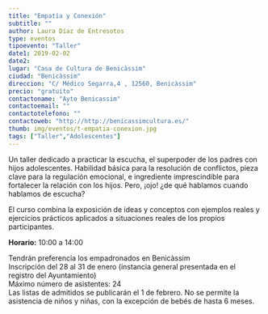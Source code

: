 ```yaml
---
title: "Empatía y Conexión"
subtitle: ""
author: Laura Díaz de Entresotos
type: eventos
tipoevento: "Taller"
date1: 2019-02-02
date2: 
lugar: "Casa de Cultura de Benicàssim"
ciudad: "Benicàssim"
direccion: "C/ Médico Segarra,4 , 12560, Benicàssim"
precio: "gratuito"
contactoname: "Ayto Benicassim"
contactoemail: ""
contactotelefono: ""
contactoweb: "http://http://benicassimcultura.es/"
thumb: img/eventos/t-empatia-conexion.jpg
tags: ["Taller","Adolescentes"]
---
```

 Un taller dedicado a practicar la escucha, el superpoder de los padres con hijos adolescentes. Habilidad básica para la resolución de conflictos, pieza clave para la regulación emocional, e ingrediente imprescindible para fortalecer la relación con los hijos.
Pero, ¡ojo! ¿de qué hablamos cuando hablamos de escucha?

El curso combina la exposición de ideas y conceptos con ejemplos reales y ejercicios prácticos aplicados a situaciones reales de los propios participantes.

**Horario:** 10:00 a 14:00 


Tendrán preferencia los empadronados en Benicàssim<br>
Inscripción del 28 al 31 de enero (instancia general presentada en el registro del Ayuntamiento)<br>
Máximo número de asistentes: 24<br>
Las listas de admitidos se publicarán el 1 de febrero. No se permite la asistencia de niños y niñas, con la excepción de bebés de hasta 6 meses.